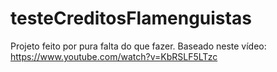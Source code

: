 # testeCreditosFlamenguistas
Projeto feito por pura falta do que fazer. Baseado neste vídeo: https://www.youtube.com/watch?v=KbRSLF5LTzc
